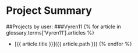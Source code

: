 # Project Summary

##Projects by user:
###Vyren11
{% for article in glossary.terms['Vyren11'].articles %}
* [{{ article.title }}]({{ article.path }})
{% endfor %}